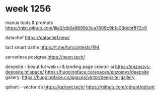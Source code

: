 # week 1256

manus tools & prompts
https://gist.github.com/jlia0/db0a9695b3ca7609c9b1a08dcbf872c9

datachef
https://datachef.new/

tact smart battle
https://t.me/toncontests/194

serverless postgres
https://neon.tech/

deepsite - beautiful web ui & landing page creator ai
https://enzostvs-deepsite.hf.space/
https://huggingface.co/spaces/enzostvs/deepsite
gallery:
https://huggingface.co/spaces/victor/deepsite-gallery

qdrant - vector db
https://qdrant.tech/
https://github.com/qdrant/qdrant